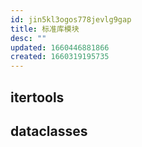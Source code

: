 ```yaml
---
id: jin5kl3ogos778jevlg9gap
title: 标准库模块
desc: ""
updated: 1660446881866
created: 1660319195735
---
```


## itertools

## dataclasses
